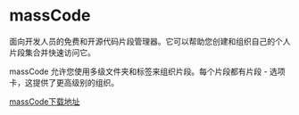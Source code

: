 # massCode

面向开发人员的免费和开源代码片段管理器。它可以帮助您创建和组织自己的个人片段集合并快速访问它。

massCode 允许您使用多级文件夹和标签来组织片段。每个片段都有片段 - 选项卡，这提供了更高级别的组织。

[massCode下载地址](https://masscode.io/download/)
